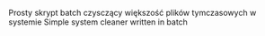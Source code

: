 Prosty skrypt batch czysczący większość plików tymczasowych w systemie
Simple system cleaner written in batch
